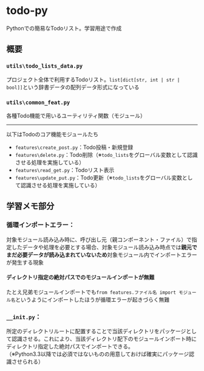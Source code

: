 # todo-py
Pythonでの簡易なTodoリスト。学習用途で作成

## 概要
### `utils\todo_lists_data.py`
プロジェクト全体で利用するTodoリスト。`list[dict[str, int | str | bool]]`という辞書データの配列データ形式になっている

### `utils\common_feat.py`
各種Todo機能で用いるユーティリティ関数（モジュール）

---

以下はTodoのコア機能モジュールたち

- `features\create_post.py`：Todo投稿・新規登録
- `features\delete.py`：Todo削除（※`todo_lists`をグローバル変数として認識させる処理を実施している）
- `features\read_get.py`：Todoリスト表示
- `features\update_put.py`：Todo更新（※`todo_lists`をグローバル変数として認識させる処理を実施している）

## 学習メモ部分
### 循環インポートエラー：
対象モジュール読み込み時に、呼び出し元（親コンポーネント・ファイル）で指定したデータや処理を必要とする場合、対象モジュール読み込み時点では**親元でまだ必要データが読み込まれていないため**対象モジュール内でインポートエラーが発生する現象

#### ディレクトリ指定の絶対パスでのモジュールインポートが無難
たとえ兄弟モジュールインポートでも`from features.ファイル名 import モジュール名`というようにインポートしたほうが循環エラーが起きづらく無難

### `__init.py`：
所定のディレクトリルートに配置することで当該ディレクトリをパッケージとして認識させる。これにより、当該ディレクトリ配下のモジュールインポート時にディレクトリ指定した絶対パスでインポートできる。<br>
（※Python3.3以降では必須ではないものの用意しておけば確実にパッケージ認識させられる）
